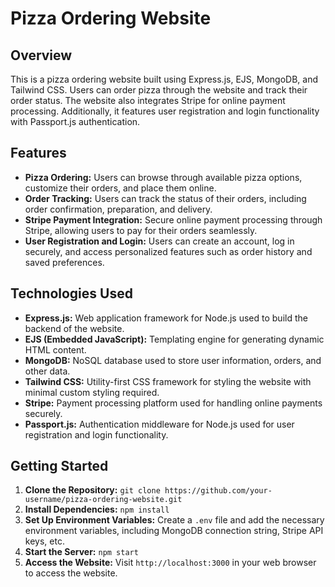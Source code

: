 # Pizza Ordering Website

## Overview

This is a pizza ordering website built using Express.js, EJS, MongoDB, and Tailwind CSS. Users can order pizza through the website and track their order status. The website also integrates Stripe for online payment processing. Additionally, it features user registration and login functionality with Passport.js authentication.

## Features

- **Pizza Ordering:** Users can browse through available pizza options, customize their orders, and place them online.
- **Order Tracking:** Users can track the status of their orders, including order confirmation, preparation, and delivery.
- **Stripe Payment Integration:** Secure online payment processing through Stripe, allowing users to pay for their orders seamlessly.
- **User Registration and Login:** Users can create an account, log in securely, and access personalized features such as order history and saved preferences.

## Technologies Used

- **Express.js:** Web application framework for Node.js used to build the backend of the website.
- **EJS (Embedded JavaScript):** Templating engine for generating dynamic HTML content.
- **MongoDB:** NoSQL database used to store user information, orders, and other data.
- **Tailwind CSS:** Utility-first CSS framework for styling the website with minimal custom styling required.
- **Stripe:** Payment processing platform used for handling online payments securely.
- **Passport.js:** Authentication middleware for Node.js used for user registration and login functionality.

## Getting Started

1. **Clone the Repository:** `git clone https://github.com/your-username/pizza-ordering-website.git`
2. **Install Dependencies:** `npm install`
3. **Set Up Environment Variables:** Create a `.env` file and add the necessary environment variables, including MongoDB connection string, Stripe API keys, etc.
4. **Start the Server:** `npm start`
5. **Access the Website:** Visit `http://localhost:3000` in your web browser to access the website.
